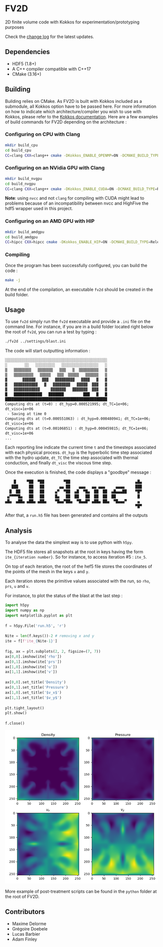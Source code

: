 # FV2D
2D finite volume code with Kokkos for experimentation/prototyping purposes

Check the [change log](CHANGELOG.md) for the latest updates.

## Dependencies

* HDF5 (1.8+)
* A C++ compiler compatible with C++17
* CMake (3.16+)

## Building

Building relies on CMake. As FV2D is built with Kokkos included as a submodule, all Kokkos option have to be passed here. For more information on how to indicate which architecture/compiler you wish to use with Kokkos, please refer to the [Kokkos documentation](https://kokkos.org/kokkos-core-wiki/ProgrammingGuide/Compiling.html). Here are a few examples of build commands for FV2D depending on the architecture : 

### Configuring on CPU with Clang

```bash
mkdir build_cpu
cd build_cpu
CC=clang CXX=clang++ cmake -DKokkos_ENABLE_OPENMP=ON -DCMAKE_BUILD_TYPE=Release ..
```

### Configuring on an NVidia GPU with Clang

```bash
mkdir build_nvgpu
cd build_nvgpu
CC=clang CXX=clang++ cmake -DKokkos_ENABLE_CUDA=ON -DCMAKE_BUILD_TYPE=Release ..
```

**Note**: using `nvcc` and not `clang` for compiling with CUDA might lead to problems because of an incompatibility between nvcc and HighFive the hdf5 wrapper used in this project. 

### Configuring on an AMD GPU with HIP

```bash
mkdir build_amdgpu
cd build_amdgpu
CC=hipcc CXX=hipcc cmake -DKokkos_ENABLE_HIP=ON -DCMAKE_BUILD_TYPE=Release ..
```

### Compiling
Once the program has been successfully configured, you can build the code :

```bash
make -j
```

At the end of the compilation, an executable `fv2d` should be created in the build folder.

## Usage

To use `fv2d` simply run the `fv2d` executable and provide a `.ini` file on the command line. For instance, if you are in a build folder located right below the root of `fv2d`, you can run a test by typing : 

```bash
./fv2d ../settings/blast.ini
```

The code will start outputting information : 

```
░░░░░░░░░░░░░░░░░░░░░░░░░░░░░░░░░░░░░░░░░░░░░░░
░        ░░   ░░░░░░░░░   ░░░░░░░░░░░░░░░░░   ░
▒   ▒▒▒▒▒▒▒▒   ▒▒▒▒▒▒▒   ▒▒▒   ▒  ▒▒▒▒▒▒▒▒▒   ▒
▒   ▒▒▒▒▒▒▒▒▒   ▒▒▒▒▒   ▒▒▒  ▒▒▒▒▒   ▒▒▒▒▒▒   ▒
▓       ▓▓▓▓▓▓   ▓▓▓   ▓▓▓▓▓▓▓▓▓   ▓▓▓▓   ▓   ▓
▓   ▓▓▓▓▓▓▓▓▓▓▓   ▓   ▓▓▓▓▓▓▓▓   ▓▓▓▓▓  ▓▓▓   ▓
▓   ▓▓▓▓▓▓▓▓▓▓▓▓     ▓▓▓▓▓▓▓   ▓▓▓▓▓▓▓  ▓▓▓   ▓
█   █████████████   ███████         ███   █   █
███████████████████████████████████████████████
Computing dts at (t=0) : dt_hyp=0.000521995; dt_TC=1e+06; dt_visc=1e+06
 - Saving at time 0
Computing dts at (t=0.000551063) : dt_hyp=0.000480941; dt_TC=1e+06; dt_visc=1e+06
Computing dts at (t=0.00106851) : dt_hyp=0.000459815; dt_TC=1e+06; dt_visc=1e+06
...
```

Each reporting line indicate the current time `t` and the timesteps associated with each physical process. `dt_hyp` is the hyperbolic time step associated with the hydro update, `dt_TC` the time step associated with thermal conduction, and finally `dt_visc` the viscous time step.

Once the execution is finished, the code displays a "goodbye" message : 

```
    █     ▀██  ▀██         ▀██                              ▄█▄ 
   ███     ██   ██       ▄▄ ██    ▄▄▄   ▄▄ ▄▄▄     ▄▄▄▄     ███ 
  █  ██    ██   ██     ▄▀  ▀██  ▄█  ▀█▄  ██  ██  ▄█▄▄▄██    ▀█▀ 
 ▄▀▀▀▀█▄   ██   ██     █▄   ██  ██   ██  ██  ██  ██          █  
▄█▄  ▄██▄ ▄██▄ ▄██▄    ▀█▄▄▀██▄  ▀█▄▄█▀ ▄██▄ ██▄  ▀█▄▄▄▀     ▄  
                                                            ▀█▀ 
```

After that, a `run.h5` file has been generated and contains all the outputs

## Analysis

To analyse the data the simplest way is to use python with `h5py`.

The HDF5 file stores all snapshots at the root in keys having the form `ite_{iteration number}`. So for instance, to access iteration #5 : `ite_5`.

On top of each iteration, the root of the hef5 file stores the coordinates of the points of the mesh in the keys `x` and `y`.

Each iteration stores the primitive values associated with the run, so `rho`, `prs`, `u` and `v`.

For instance, to plot the status of the blast at the last step : 

```python
import h5py
import numpy as np
import matplotlib.pyplot as plt

f = h5py.File('run.h5', 'r')

Nite = len(f.keys())-2 # removing x and y
ite = f[f'ite_{Nite-1}']

fig, ax = plt.subplots(2, 2, figsize=(7, 7))
ax[0,0].imshow(ite['rho'])
ax[0,1].imshow(ite['prs'])
ax[1,0].imshow(ite['u'])
ax[1,1].imshow(ite['v'])

ax[0,0].set_title('Density')
ax[0,1].set_title('Pressure')
ax[1,0].set_title('$v_x$')
ax[1,1].set_title('$v_y$')

plt.tight_layout()
plt.show()

f.close()
```

![Rendering of the 2D sedov Blast](figs/blast_plot.png)


More example of post-treatment scripts can be found in the `python` folder at the root of FV2D.

## Contributors

* Maxime Delorme
* Grégoire Doebele
* Lucas Barbier
* Adam Finley